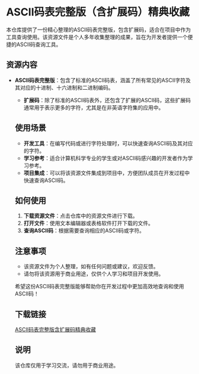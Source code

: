 # ASCII码表完整版（含扩展码）精典收藏

本仓库提供了一份精心整理的ASCII码表完整版，包含扩展码，适合在项目中作为工具查询使用。该资源文件是个人多年收集整理的成果，旨在为开发者提供一个便捷的ASCII码查询工具。

## 资源内容

- **ASCII码表完整版**：包含了标准的ASCII码表，涵盖了所有常见的ASCII字符及其对应的十进制、十六进制和二进制编码。

  - **扩展码**：除了标准的ASCII码表外，还包含了扩展的ASCII码，这些扩展码通常用于表示更多的字符，尤其是在非英语字符集的应用中。

  ## 使用场景

  - **开发工具**：在编写代码或进行字符处理时，可以快速查询ASCII码及其对应的字符。
  - **学习参考**：适合计算机科学专业的学生或对ASCII码感兴趣的开发者作为学习参考。
  - **项目集成**：可以将该资源文件集成到项目中，方便团队成员在开发过程中快速查询ASCII码。

  ## 如何使用

  1. **下载资源文件**：点击仓库中的资源文件进行下载。
  2. **打开文件**：使用文本编辑器或表格软件打开下载的文件。
  3. **查询ASCII码**：根据需要查询相应的ASCII码或字符。

  ## 注意事项

  - 该资源文件为个人整理，如有任何问题或建议，欢迎反馈。
  - 请勿将该资源用于商业用途，仅供个人学习和项目开发使用。

  希望这份ASCII码表完整版能够帮助你在开发过程中更加高效地查询和使用ASCII码！

  ## 下载链接
  [ASCII码表完整版含扩展码精典收藏](https://pan.quark.cn/s/50d6085e6ffb)

  ## 说明

  该仓库仅用于学习交流，请勿用于商业用途。
